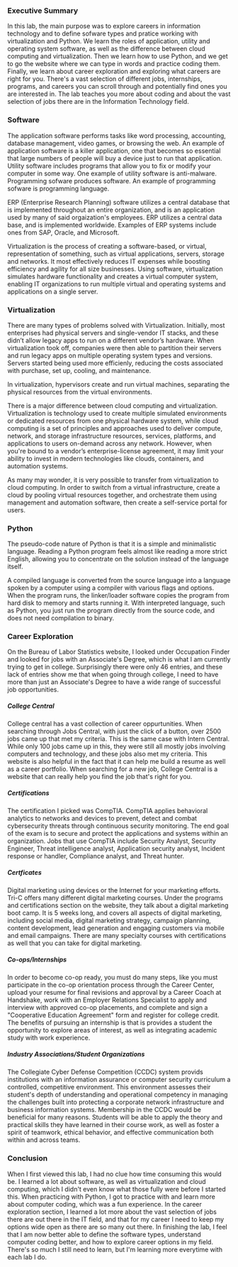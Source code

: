 ### Executive Summary
In this lab, the main purpose was to explore careers in information technology and to define sofware types and pratice working with virtualization and Python. We learn the roles of application, utility and operating system software, as well as the difference between cloud computing and virtualization. Then we learn how to use Python, and we get to go the website where we can type in words and practice coding them. Finally, we learn about career exploration and exploring what careers are right for you. There's a vast selection of different jobs, internships, programs, and careers you can scroll through and potentially find ones you are interested in. The lab teaches you more about coding and about the vast selection of jobs there are in the Information Technology field.

### Software
The application software performs tasks like word processing, accounting, database management, video games, or browsing the web. An example of application software is a killer application, one that becomes so essential that large numbers of people will buy a device just to run that application.
Utility software includes programs that allow you to fix or modify your computer in some way. One example of utility software is anti-malware.
Programming sofware produces software. An example of programming sofware is programming language.

ERP (Enterprise Research Planning) software utilizes a central database that is implemented throughout an entire organization, and is an application used by many of said orgaization's employees. ERP utilizes a central data base, and is implemented worldwide. Examples of ERP systems include ones from SAP, Oracle, and Microsoft.

Virtualization is the process of creating a software-based, or virtual, representation of something, such as virtual applications, servers, storage and networks. It most effectively reduces IT expenses while boosting efficiency and agility for all size businesses. Using software, virtualization simulates hardware functionality and creates a virtual computer system, enabling IT organizations to run multiple virtual and operating systems and applications on a single server.

### Virtualization
There are many types of problems solved with Virtualization. Initially, most enterprises had physical servers and single-vendor IT stacks, and these didn’t allow legacy apps to run on a different vendor’s hardware. When virtualization took off, companies were then able to partition their servers and run legacy apps on multiple operating system types and versions. Servers started being used more efficienly, reducing the costs associated with purchase, set up, cooling, and maintenance.

In virtualization, hypervisors create and run virtual machines, separating the physical resources from the virtual environments.

There is a major difference between cloud computing and virtualization. Virtualization is technology used to create multiple simulated environments or dedicated resources from one physical hardware system, while cloud computing is a set of principles and approaches used to deliver compute, network, and storage infrastructure resources, services, platforms, and applications to users on-demand across any network. However, when you're bound to a vendor’s enterprise-license agreement, it may limit your ability to invest in modern technologies like clouds, containers, and automation systems.

As many may wonder, it is very possible to transfer from virtualization to cloud computing. In order to switch from a virtual infrastructure, create a cloud by pooling virtual resources together, and orchestrate them using management and automation software, then create a self-service portal for users.

### Python
The pseudo-code nature of Python is that it is a simple and minimalistic language. Reading a Python program feels almost like reading a more strict English, allowing you to concentrate on the solution instead of the language itself.

A compiled language is converted from the source language into a language spoken by a computer using a compiler with various flags and options. When the program runs, the linker/loader software copies the program from hard disk to memory and starts running it. With interpreted language, such as Python, you just run the program directly from the source code, and does not need compilation to binary.

### Career Exploration
On the Bureau of Labor Statistics website, I looked under Occupation Finder and looked for jobs with an Associate's Degree, which is what I am currently trying to get in college. Surprisingly there were only 46 entries, and these lack of entries show me that when going through college, I need to have more than just an Associate's Degree to have a wide range of successful job opportunities.

##### College Central
College central has a vast collection of career oppurtunities. When searching through Jobs Central, with just the click of a button, over 2500 jobs came up that met my criteria. This is the same case with Intern Central. While only 100 jobs came up in this, they were still all mostly jobs involving computers and technology, and these jobs also met my criteria. This website is also helpful in the fact that it can help me build a resume as well as a career portfolio. When searching for a new job, College Central is a website that can really help you find the job that's right for you.

##### Certifications
The certification I picked was CompTIA. CompTIA applies behavioral analytics to networks and devices to prevent, detect and combat cybersecurity threats through continuous security monitoring. The end goal of the exam is to secure and protect the applications and systems within an organization. Jobs that use CompTIA include Security Analyst, Security Engineer, Threat intelligence analyst, Application security analyst, Incident response or handler, Compliance analyst, and Threat hunter.

##### Certficates
Digital marketing using devices or the Internet for your marketing efforts. Tri-C offers many different digital marketing courses. Under the programs and certifications section on the website, they talk about a digital marketing boot camp. It is 5 weeks long, and covers all aspects of digital marketing, including social media, digital marketing strategy, campaign planning, content development, lead generation and engaging customers via mobile and email campaigns. There are many specialty courses with certifications as well that you can take for digital marketing.

##### Co-ops/Internships
In order to become co-op ready, you must do many steps, like you must participate in the co-op orientation process through the Career Center,
upload your resume for final revisions and approval by a Career Coach at Handshake,
work with an Employer Relations Specialist to apply and interview with approved co-op placements, and
complete and sign a "Cooperative Education Agreement" form and register for college credit. The benefits of pursuing an internship is that is provides a student the opportunity to explore areas of interest, as well as integrating academic study with work experience.

##### Industry Associations/Student Organizations
The Collegiate Cyber Defense Competition (CCDC) system provids institutions with an information assurance or computer security curriculum a controlled, competitive environment. This environment assesses their student's depth of understanding and operational competency in managing the challenges built into protecting a corporate network infrastructure and business information systems. Membership in the CCDC would be beneficial for many reasons. Students will be able to apply the theory and practical skills they have learned in their course work, as well as foster a spirit of teamwork, ethical behavior, and effective communication both within and across teams.

### Conclusion
When I first viewed this lab, I had no clue how time consuming this would be. I learned a lot about software, as well as virtualization and cloud computing, which I didn't even know what those fully were before I started this. When practicing with Python, I got to practice with and learn more about computer coding, which was a fun experience. In the career exploration section, I learned a lot more about the vast selection of jobs there are out there in the IT field, and that for my career I need to keep my options wide open as there are so many out there. In finishing the lab, I feel that I am now better able to define the software types, understand computer coding better, and how to explore career options in my field. There's so much I still need to learn, but I'm learning more everytime with each lab I do.

